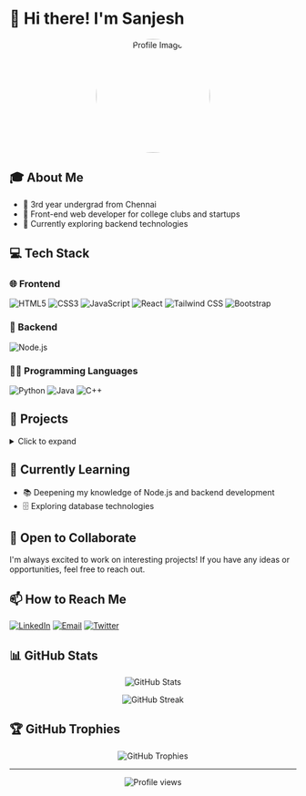 # 👋 Hi there! I'm Sanjesh

<p align="center">
  <img src="https://github.com/user-attachments/assets/32a24bdb-c410-4162-ae87-52c67a9bfab4" alt="Profile Image" width="200" height="200" style="border-radius:50%;">
</p>

## 🎓 About Me
- 🏫 3rd year undergrad from Chennai
- 💼 Front-end web developer for college clubs and startups
- 🚀 Currently exploring backend technologies

## 💻 Tech Stack

### 🌐 Frontend
![HTML5](https://img.shields.io/badge/-HTML5-E34F26?style=flat-square&logo=html5&logoColor=white)
![CSS3](https://img.shields.io/badge/-CSS3-1572B6?style=flat-square&logo=css3)
![JavaScript](https://img.shields.io/badge/-JavaScript-F7DF1E?style=flat-square&logo=javascript&logoColor=black)
![React](https://img.shields.io/badge/-React-61DAFB?style=flat-square&logo=react&logoColor=black)
![Tailwind CSS](https://img.shields.io/badge/-Tailwind_CSS-38B2AC?style=flat-square&logo=tailwind-css&logoColor=white)
![Bootstrap](https://img.shields.io/badge/-Bootstrap-7952B3?style=flat-square&logo=bootstrap&logoColor=white)

### 🔧 Backend
![Node.js](https://img.shields.io/badge/-Node.js-339933?style=flat-square&logo=node.js&logoColor=white)

### 👨‍💻 Programming Languages
![Python](https://img.shields.io/badge/-Python-3776AB?style=flat-square&logo=python&logoColor=white)
![Java](https://img.shields.io/badge/-Java-007396?style=flat-square&logo=java&logoColor=white)
![C++](https://img.shields.io/badge/-C++-00599C?style=flat-square&logo=c%2B%2B&logoColor=white)

## 🚀 Projects
<details>
  <summary>Click to expand</summary>
  
  ### Project 1
  React Based Gemini Powered Quiz Web App
  
  ### Project 2
  React Movie App
  
  ### Project 3
  Portfolio Website
</details>

## 🌱 Currently Learning
- 📚 Deepening my knowledge of Node.js and backend development
- 🗄️ Exploring database technologies

## 🤝 Open to Collaborate
I'm always excited to work on interesting projects! If you have any ideas or opportunities, feel free to reach out.

## 📫 How to Reach Me
[![LinkedIn](https://img.shields.io/badge/-LinkedIn-0077B5?style=flat-square&logo=linkedin&logoColor=white)](https://www.linkedin.com/in/sanjesh-ramesh/)
[![Email](https://img.shields.io/badge/-Email-D14836?style=flat-square&logo=gmail&logoColor=white)](mailto:sanjeshrg9@gmail.com)
[![Twitter](https://img.shields.io/badge/-Twitter-1DA1F2?style=flat-square&logo=twitter&logoColor=white)](https://twitter.com/sanjesh02540551)

## 📊 GitHub Stats
<p align="center">
  <img src="https://github-readme-stats.vercel.app/api?username=sanjesh17&show_icons=true&theme=radical" alt="GitHub Stats" />
</p>

<p align="center">
  <img src="https://github-readme-streak-stats.herokuapp.com/?user=sanjesh17&theme=radical" alt="GitHub Streak" />
</p>

## 🏆 GitHub Trophies
<p align="center">
  <img src="https://github-profile-trophy.vercel.app/?username=sanjesh17&theme=darkhub&column=7" alt="GitHub Trophies" />
</p>

---

<p align="center">
  <img src="https://komarev.com/ghpvc/?username=sanjesh17&color=blueviolet" alt="Profile views" />
</p>
